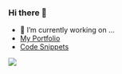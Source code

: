 ### Hi there 👋
- 🔭 I’m currently working on ...
- [My Portfolio](https://github.com/isaiahdaviscom/MyPortfolio)
- [Code Snippets](https://gist.github.com/isaiahdaviscom)
<img src="https://img.shields.io/badge/JavaScript-F7DF1E?style=for-the-badge&logo=JavaScript&logoColor=white" /> 
<!--

https://www.markdownguide.org/basic-syntax/

**isaiahdaviscom/isaiahdaviscom** is a ✨ _special_ ✨ repository because its `README.md` (this file) appears on your GitHub profile.

Here are some ideas to get you started:

- 🔭 I’m currently working on ...
- 🌱 I’m currently learning ...
- 👯 I’m looking to collaborate on ...
- 🤔 I’m looking for help with ...
- 💬 Ask me about ...
- 📫 How to reach me: ...
- 😄 Pronouns: ...
- ⚡ Fun fact: ...
-->
